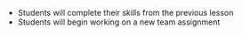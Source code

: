 * Students will complete their skills from the previous lesson
* Students will begin working on a new team assignment



